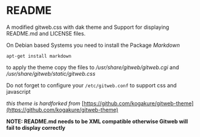 # README

A modified gitweb.css with dak theme and Support for displaying README.md and LICENSE files.

On Debian based Systems you need to install the Package *Markdown*

<code>apt-get install markdown</code>

to apply the theme copy the files to */usr/share/gitweb/gitweb.cgi* and */usr/share/gitweb/static/gitweb.css*

Do not forget to configure your <code>/etc/gitweb.conf</code> to support css and javascript

*this theme is hardforked from* [https://github.com/kogakure/gitweb-theme](https://github.com/kogakure/gitweb-theme)

**NOTE: README.md needs to be XML compatible otherwise Gitweb will fail to display correctly**
